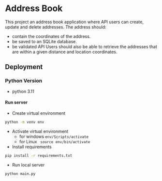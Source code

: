 
# Address Book

This project an address book application where API users can create, update and delete
addresses.
The address should:
- contain the coordinates of the address.
- be saved to an SQLite database.
- be validated
API Users should also be able to retrieve the addresses that are within a given distance and
location coordinates.


## Deployment

### Python Version
- python 3.11

#### Run server
- Create virtual environment
```bash
python -m venv env
```
- Activate virtual environment
  - for windows ``` env/Scripts/activate ``` 
  - for Linux ``` source env/bin/activate```
- Install requirements
```bash 
pip install -r requirements.txt 
```
- Run local server
```bash
python main.py
```